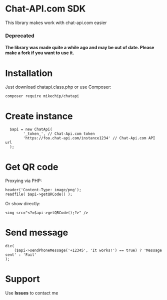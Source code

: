 # Chat-API.com SDK

This library makes work with chat-api.com easier

### Deprecated
#### The library was made quite a while ago and may be out of date. Please make a fork if you want to use it.

# Installation

Just download chatapi.class.php or use Composer:

```
composer require mikechip/chatapi
```

# Create instance

```
  $api = new ChatApi(
        '_token_', // Chat-Api.com token
        'https://foo.chat-api.com/instance1234' // Chat-Api.com API url
  );
```

# Get QR code

Proxying via PHP:
```
header('Content-Type: image/png');
readfile( $api->getQRCode() );
```

Or show directly:
```
<img src="<?=$api->getQRCode();?>" />
```

# Send message

```
die(
    ($api->sendPhoneMessage('+12345', 'It works!') == true) ? 'Message sent' : 'Fail'
);
```

# Support
Use **Issues** to contact me
